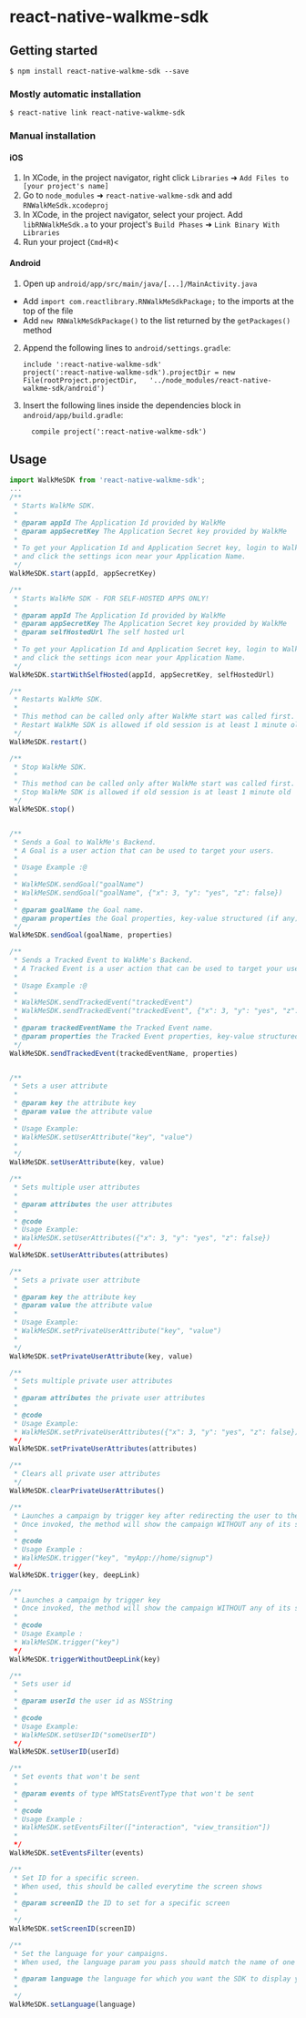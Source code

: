 
# react-native-walkme-sdk

## Getting started

`$ npm install react-native-walkme-sdk --save`

### Mostly automatic installation

`$ react-native link react-native-walkme-sdk`

### Manual installation

#### iOS

1. In XCode, in the project navigator, right click `Libraries` ➜ `Add Files to [your project's name]`
2. Go to `node_modules` ➜ `react-native-walkme-sdk` and add `RNWalkMeSdk.xcodeproj`
3. In XCode, in the project navigator, select your project. Add `libRNWalkMeSdk.a` to your project's `Build Phases` ➜ `Link Binary With Libraries`
4. Run your project (`Cmd+R`)<

#### Android

1. Open up `android/app/src/main/java/[...]/MainActivity.java`
  - Add `import com.reactlibrary.RNWalkMeSdkPackage;` to the imports at the top of the file
  - Add `new RNWalkMeSdkPackage()` to the list returned by the `getPackages()` method
2. Append the following lines to `android/settings.gradle`:
  	```
  	include ':react-native-walkme-sdk'
  	project(':react-native-walkme-sdk').projectDir = new File(rootProject.projectDir, 	'../node_modules/react-native-walkme-sdk/android')
  	```
3. Insert the following lines inside the dependencies block in `android/app/build.gradle`:
  	```
      compile project(':react-native-walkme-sdk')
  	```
## Usage
```javascript
import WalkMeSDK from 'react-native-walkme-sdk';
...
/**
 * Starts WalkMe SDK.
 *
 * @param appId The Application Id provided by WalkMe
 * @param appSecretKey The Application Secret key provided by WalkMe
 *
 * To get your Application Id and Application Secret key, login to WalkMe console at https://console.mobile.walkme.com
 * and click the settings icon near your Application Name. 
 */
WalkMeSDK.start(appId, appSecretKey)

/**
 * Starts WalkMe SDK - FOR SELF-HOSTED APPS ONLY!
 *
 * @param appId The Application Id provided by WalkMe
 * @param appSecretKey The Application Secret key provided by WalkMe
 * @param selfHostedUrl The self hosted url
 *
 * To get your Application Id and Application Secret key, login to WalkMe console at https://console.mobile.walkme.com
 * and click the settings icon near your Application Name. 
 */
WalkMeSDK.startWithSelfHosted(appId, appSecretKey, selfHostedUrl)

/**
 * Restarts WalkMe SDK.
 *
 * This method can be called only after WalkMe start was called first.
 * Restart WalkMe SDK is allowed if old session is at least 1 minute old
 */
WalkMeSDK.restart()

/**
 * Stop WalkMe SDK.
 *
 * This method can be called only after WalkMe start was called first.
 * Stop WalkMe SDK is allowed if old session is at least 1 minute old
 */
WalkMeSDK.stop()


/**
 * Sends a Goal to WalkMe's Backend.
 * A Goal is a user action that can be used to target your users.
 *
 * Usage Example :@
 *
 * WalkMeSDK.sendGoal("goalName")
 * WalkMeSDK.sendGoal("goalName", {"x": 3, "y": "yes", "z": false})
 *
 * @param goalName the Goal name.
 * @param properties the Goal properties, key-value structured (if any).
 */
WalkMeSDK.sendGoal(goalName, properties)

/**
 * Sends a Tracked Event to WalkMe's Backend.
 * A Tracked Event is a user action that can be used to target your users.
 *
 * Usage Example :@
 *
 * WalkMeSDK.sendTrackedEvent("trackedEvent")
 * WalkMeSDK.sendTrackedEvent("trackedEvent", {"x": 3, "y": "yes", "z": false})
 *
 * @param trackedEventName the Tracked Event name.
 * @param properties the Tracked Event properties, key-value structured (if any).
 */
WalkMeSDK.sendTrackedEvent(trackedEventName, properties)


/**
 * Sets a user attribute
 *
 * @param key the attribute key
 * @param value the attribute value
 *
 * Usage Example:
 * WalkMeSDK.setUserAttribute("key", "value")
 *
 */
WalkMeSDK.setUserAttribute(key, value)

/**
 * Sets multiple user attributes
 *
 * @param attributes the user attributes
 *
 * @code
 * Usage Example:
 * WalkMeSDK.setUserAttributes({"x": 3, "y": "yes", "z": false})
 */
WalkMeSDK.setUserAttributes(attributes)

/**
 * Sets a private user attribute
 *
 * @param key the attribute key
 * @param value the attribute value
 *
 * Usage Example:
 * WalkMeSDK.setPrivateUserAttribute("key", "value")
 *
 */
WalkMeSDK.setPrivateUserAttribute(key, value)

/**
 * Sets multiple private user attributes
 *
 * @param attributes the private user attributes
 *
 * @code
 * Usage Example:
 * WalkMeSDK.setPrivateUserAttributes({"x": 3, "y": "yes", "z": false})
 */
WalkMeSDK.setPrivateUserAttributes(attributes)

/**
 * Clears all private user attributes
 */
WalkMeSDK.clearPrivateUserAttributes()

/**
 * Launches a campaign by trigger key after redirecting the user to the given deep link
 * Once invoked, the method will show the campaign WITHOUT any of its segments (if defined)
 *
 * @code
 * Usage Example :
 * WalkMeSDK.trigger("key", "myApp://home/signup")
 */
WalkMeSDK.trigger(key, deepLink)

/**
 * Launches a campaign by trigger key
 * Once invoked, the method will show the campaign WITHOUT any of its segments (if defined)
 *
 * @code
 * Usage Example :
 * WalkMeSDK.trigger("key")
 */
WalkMeSDK.triggerWithoutDeepLink(key)

/**
 * Sets user id
 *
 * @param userId the user id as NSString
 *
 * @code
 * Usage Example:
 * WalkMeSDK.setUserID("someUserID")
 */
WalkMeSDK.setUserID(userId)

/**
 * Set events that won't be sent
 *
 * @param events of type WMStatsEventType that won't be sent
 *
 * @code
 * Usage Example :
 * WalkMeSDK.setEventsFilter(["interaction", "view_transition"])
 *
 */
WalkMeSDK.setEventsFilter(events)

/**
 * Set ID for a specific screen.
 * When used, this should be called everytime the screen shows
 *
 * @param screenID the ID to set for a specific screen
 *
 */
WalkMeSDK.setScreenID(screenID)

/**
 * Set the language for your campaigns.
 * When used, the language param you pass should match the name of one of the languages you’ve set up in the console.
 *
 * @param language the language for which you want the SDK to display your campaigns
 *
 */
WalkMeSDK.setLanguage(language)
```
